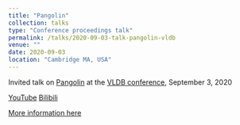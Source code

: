 ```yaml
---
title: "Pangolin"
collection: talks
type: "Conference proceedings talk"
permalink: /talks/2020-09-03-talk-pangolin-vldb
venue: ""
date: 2020-09-03
location: "Cambridge MA, USA"
---
```


Invited talk on [Pangolin](http://people.csail.mit.edu/xchen/docs/vldb-2020.pptx) at the [VLDB conference](https://vldb2020.org/), September 3, 2020

[YouTube](https://www.youtube.com/watch?v=rPaQaQfieik)
[Bilibili](https://www.bilibili.com/video/BV1MA411n7ef?p=127)

[More information here](https://vldb2020.org/)